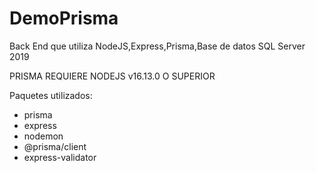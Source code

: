 # DemoPrisma
Back End que utiliza NodeJS,Express,Prisma,Base de datos SQL Server 2019


PRISMA REQUIERE NODEJS v16.13.0 O SUPERIOR

Paquetes utilizados:
- prisma
- express
- nodemon
- @prisma/client
- express-validator